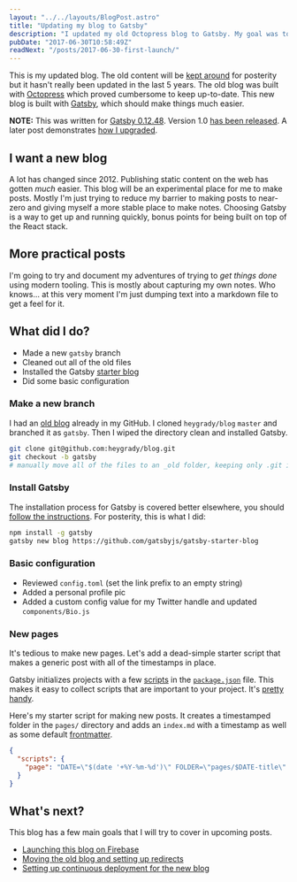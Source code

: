 ```yaml
---
layout: "../../layouts/BlogPost.astro"
title: "Updating my blog to Gatsby"
description: "I updated my old Octopress blog to Gatsby. My goal was to make it easier to post new content. Gatsby is interesting because it uses a modern React workflow."
pubDate: "2017-06-30T10:58:49Z"
readNext: "/posts/2017-06-30-first-launch/"
---
```


This is my updated blog. The old content will be
[kept around](https://2012.heygrady.com) for posterity but it hasn't really been
updated in the last 5 years. The old blog was built with
[Octopress](http://octopress.org/) which proved cumbersome to keep up-to-date.
This new blog is built with [Gatsby](https://github.com/gatsbyjs/gatsby), which
should make things much easier.

**NOTE:** This was written for
[Gatsby 0.12.48](https://github.com/gatsbyjs/gatsby/tree/73dcc32d0041de6057d6328f0563b4e6cfb5e160).
Version 1.0 [has been released](https://www.gatsbyjs.org/blog/gatsby-v1/). A
later post demonstrates [how I upgraded](/posts/2017-07-06-upgrading-gatsby/).

## I want a new blog

A lot has changed since 2012. Publishing static content on the web has gotten
_much_ easier. This blog will be an experimental place for me to make posts.
Mostly I'm just trying to reduce my barrier to making posts to near-zero and
giving myself a more stable place to make notes. Choosing Gatsby is a way to get
up and running quickly, bonus points for being built on top of the React stack.

## More practical posts

I'm going to try and document my adventures of trying to _get things done_ using
modern tooling. This is mostly about capturing my own notes. Who knows... at
this very moment I'm just dumping text into a markdown file to get a feel for
it.

## What did I do?

- Made a new `gatsby` branch
- Cleaned out all of the old files
- Installed the Gatsby
  [starter blog](https://github.com/gatsbyjs/gatsby-starter-blog)
- Did some basic configuration

### Make a new branch

I had an
[old blog](https://github.com/heygrady/blog/tree/9d1717812a2562bbb3136faaf0238365f091ace8)
already in my GitHub. I cloned `heygrady/blog` `master` and branched it as
`gatsby`. Then I wiped the directory clean and installed Gatsby.

```bash
git clone git@github.com:heygrady/blog.git
git checkout -b gatsby
# manually move all of the files to an _old folder, keeping only .git in place
```

### Install Gatsby

The installation process for Gatsby is covered better elsewhere, you should
[follow the instructions](https://github.com/gatsbyjs/gatsby/blob/v0.12.48/README.md).
For posterity, this is what I did:

```bash
npm install -g gatsby
gatsby new blog https://github.com/gatsbyjs/gatsby-starter-blog
```

### Basic configuration

- Reviewed `config.toml` (set the link prefix to an empty string)
- Added a personal profile pic
- Added a custom config value for my Twitter handle and updated
  `components/Bio.js`

### New pages

It's tedious to make new pages. Let's add a dead-simple starter script that
makes a generic post with all of the timestamps in place.

Gatsby initializes projects with a few
[scripts](https://docs.npmjs.com/misc/scripts) in the
[`package.json`](https://github.com/gatsbyjs/gatsby-starter-blog/blob/6398adac1bc290addc00baf4ff9a3af3256c55db/package.json#L35-L40)
file. This makes it easy to collect scripts that are important to your project.
It's
[pretty handy](https://www.keithcirkel.co.uk/how-to-use-npm-as-a-build-tool/).

Here's my starter script for making new posts. It creates a timestamped folder
in the `pages/` directory and adds an `index.md` with a timestamp as well as
some default
[frontmatter](https://github.com/gatsbyjs/gatsby#frontmatter-and-metadata).

```json
{
  "scripts": {
    "page": "DATE=\"$(date '+%Y-%m-%d')\" FOLDER=\"pages/$DATE-title\" FILE=\"$FOLDER/index.md\" && mkdir $FOLDER && touch $FILE && echo \"---\ntitle: \\\"Title\\\"\ndescription: \\\"Fix me.\\\"\ndate: \\\"$(date '+%Y-%m-%dT%H:%M:%SZ')\\\"\nreadNext: \\\"/fix-me/\\\"\npath: \\\"/title/\\\"\n---\" >> $FILE"
  }
}
```

## What's next?

This blog has a few main goals that I will try to cover in upcoming posts.

- [Launching this blog on Firebase](/posts/2017-06-30-first-launch/)
- [Moving the old blog and setting up redirects](/posts/2017-06-30-migrating-old-site/)
- [Setting up continuous deployment for the new blog](/posts/2017-07-02-deploying-travis/)
